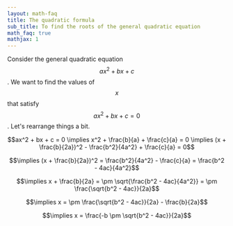 ```yaml
---
layout: math-faq
title: The quadratic formula
sub_title: To find the roots of the general quadratic equation
math_faq: true
mathjax: 1
---
```


Consider the general quadratic equation $$ax^2 + bx + c$$.  We want to find the values of $$x$$ that satisfy
$$ax^2 + bx + c = 0$$.  Let's rearrange things a bit.

$$ax^2 + bx + c = 0 \implies x^2 + \frac{b}{a} + \frac{c}{a} = 0 \implies
(x + \frac{b}{2a})^2 - \frac{b^2}{4a^2} + \frac{c}{a} = 0$$

$$\implies (x + \frac{b}{2a})^2 = \frac{b^2}{4a^2} - \frac{c}{a} = \frac{b^2 - 4ac}{4a^2}$$

$$\implies x + \frac{b}{2a} = \pm \sqrt{\frac{b^2 - 4ac}{4a^2}} = \pm \frac{\sqrt{b^2 - 4ac}}{2a}$$

$$\implies x = \pm \frac{\sqrt{b^2 - 4ac}}{2a} - \frac{b}{2a}$$

$$\implies x =  \frac{-b \pm \sqrt{b^2 - 4ac}}{2a}$$
